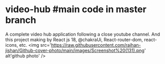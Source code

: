 # video-hub #main code in master branch
A complete video hub application following a close youtube channel. And this project making by React js 18, @chakraUi, React-router-dom, react-icons, etc. 
<img src='https://raw.githubusercontent.com/raihan-jishan/Github-cover-photo/main/images/Screenshot%20(131).png' alt'github photo' /> 

